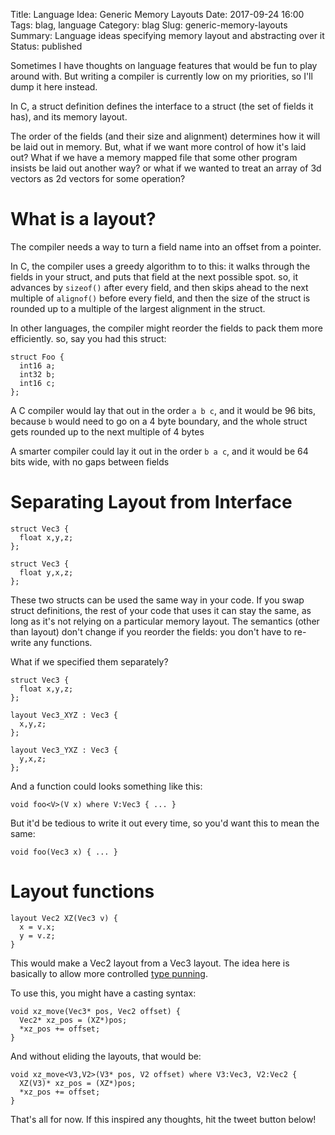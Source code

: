 Title: Language Idea: Generic Memory Layouts
Date: 2017-09-24 16:00
Tags: blag, language
Category: blag
Slug: generic-memory-layouts
Summary: Language ideas specifying memory layout and abstracting over it
Status: published

Sometimes I have thoughts on language features that would be fun to play around with. But writing a compiler is currently low on my priorities, so I'll dump it here instead.

In C, a struct definition defines the interface to a struct (the set of fields it has), and its memory layout. 

The order of the fields (and their size and alignment) determines how it will be laid out in memory.
But, what if we want more control of how it's laid out? What if we have a memory mapped file that some other program insists be laid out another way? or what if we wanted to treat an array of 3d vectors as 2d vectors for some operation?

# What is a layout?

The compiler needs a way to turn a field name into an offset from a pointer.

In C, the compiler uses a greedy algorithm to to this: it walks through the fields in your struct, and puts that field at the next possible spot. so, it advances by `sizeof()` after every field, and then skips ahead to the next multiple of `alignof()` before every field, and then the size of the struct is rounded up to a multiple of the largest alignment in the struct.

In other languages, the compiler might reorder the fields to pack them more efficiently. so, say you had this struct:

```
struct Foo {
  int16 a;
  int32 b;
  int16 c;
};
```

A C compiler would lay that out in the order `a b c`, and it would be 96 bits, because `b` would need to go on a 4 byte boundary, and the whole struct gets rounded up to the next multiple of 4 bytes

A smarter compiler could lay it out in the order `b a c`, and it would be 64 bits wide, with no gaps between fields

# Separating Layout from Interface

```
struct Vec3 {
  float x,y,z;
};

struct Vec3 {
  float y,x,z;
};
```

These two structs can be used the same way in your code. 
If you swap struct definitions, the rest of your code that uses it can stay the same, as long as it's not relying on a particular memory layout. 
The semantics (other than layout) don't change if you reorder the fields: you don't have to re-write any functions. 

What if we specified them separately?

```
struct Vec3 {
  float x,y,z;
};

layout Vec3_XYZ : Vec3 {
  x,y,z;
};

layout Vec3_YXZ : Vec3 {
  y,x,z;
};
```

And a function could looks something like this:

```
void foo<V>(V x) where V:Vec3 { ... }
```

But it'd be tedious to write it out every time, so you'd want this to mean the same:

```
void foo(Vec3 x) { ... }
```

# Layout functions

```
layout Vec2 XZ(Vec3 v) {
  x = v.x;
  y = v.z;
}
```

This would make a Vec2 layout from a Vec3 layout. The idea here is basically to allow more controlled [type punning](https://en.wikipedia.org/wiki/Type_punning#Floating-point_example).

To use this, you might have a casting syntax:

```
void xz_move(Vec3* pos, Vec2 offset) {
  Vec2* xz_pos = (XZ*)pos;
  *xz_pos += offset;
}
```

And without eliding the layouts, that would be:

```
void xz_move<V3,V2>(V3* pos, V2 offset) where V3:Vec3, V2:Vec2 {
  XZ(V3)* xz_pos = (XZ*)pos;
  *xz_pos += offset;
}
```

That's all for now. If this inspired any thoughts, hit the tweet button below!

